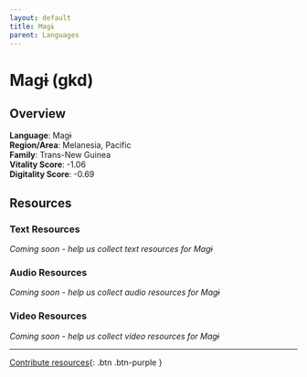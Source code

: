 ```yaml
---
layout: default
title: Magɨ
parent: Languages
---
```


# Magɨ (gkd)

## Overview

**Language**: Magɨ  
**Region/Area**: Melanesia, Pacific  
**Family**: Trans-New Guinea  
**Vitality Score**: -1.06  
**Digitality Score**: -0.69  

## Resources

### Text Resources
*Coming soon - help us collect text resources for Magɨ*

### Audio Resources
*Coming soon - help us collect audio resources for Magɨ*

### Video Resources
*Coming soon - help us collect video resources for Magɨ*

---

[Contribute resources](https://fairtrain.github.io/){: .btn .btn-purple }
